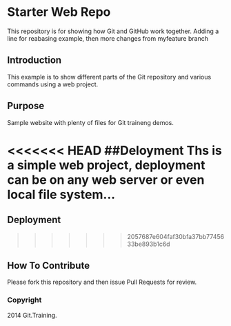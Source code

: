 # Starter Web Repo

This repository is for showing how Git and GitHub work together. Adding a line for reabasing example, then more changes from myfeature branch

## Introduction
This example is to show different parts of the Git repository and various commands using a web project.

## Purpose

Sample website with plenty of files for Git traineng demos.

<<<<<<< HEAD
##Deloyment
Ths is a simple web project, deployment can be on any web server or even local file system...
=======
## Deployment
>>>>>>> 2057687e604faf30bfa37bb7745633be893b1c6d

## How To Contribute

Please fork this repository and then issue Pull Requests for review.

### Copyright

2014 Git.Training.
